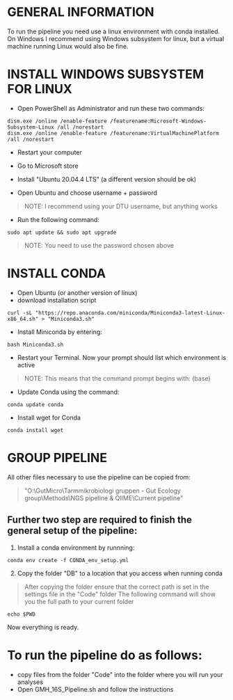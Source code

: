 #  GENERAL INFORMATION
To run the pipeline you need use a linux environment with conda installed.
On Windows I recommend using Windows subsystem for linux, but a virtual 
machine running Linux would also be fine.


# INSTALL WINDOWS SUBSYSTEM FOR LINUX
 
- Open PowerShell as Administrator and run these two commands:
```
dism.exe /online /enable-feature /featurename:Microsoft-Windows-Subsystem-Linux /all /norestart
dism.exe /online /enable-feature /featurename:VirtualMachinePlatform /all /norestart
```
- Restart your computer

- Go to Microsoft store
- Install "Ubuntu 20.04.4 LTS" (a different version should be ok)
- Open Ubuntu and choose username + password
> NOTE: I recommend using your DTU username, but anything works
- Run the following command:
```
sudo apt update && sudo apt upgrade
```
> NOTE: You need to use the password chosen above


#  INSTALL CONDA
 
- Open Ubuntu (or another version of linux)
- download installation script
```
curl -sL "https://repo.anaconda.com/miniconda/Miniconda3-latest-Linux-x86_64.sh" > "Miniconda3.sh"
```
- Install Miniconda by entering:
```
bash Miniconda3.sh
```
- Restart your Terminal. Now your prompt should list which environment is active
> NOTE: This means that the command prompt begins with: (base)
- Update Conda using the command:
```
conda update conda
```
- Install wget for Conda
```
conda install wget
```

#  GROUP PIPELINE
All other files necessary to use the pipeline can be copied from:
> "O:\GutMicro\Tarmmikrobiologi gruppen - Gut Ecology group\Methods\NGS pipeline & QIIME\Current pipeline"

## Further two step are required to finish the general setup of the pipeline:
1) Install a conda environment by runnning:
```
conda env create -f CONDA_env_setup.yml
```
2) Copy the folder "DB" to a location that you access when running conda
> After copying the folder ensure that the correct path is set in the settings file in the "Code" folder
> The following command will show you the full path to your current folder
```
echo $PWD
```
Now everything is ready.

# To run the pipeline do as follows:
   - copy files from the folder "Code" into the folder where you will run your analyses
   - Open GMH_16S_Pipeline.sh and follow the instructions
